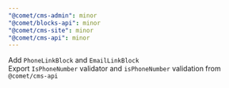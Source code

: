 ```yaml
---
"@comet/cms-admin": minor
"@comet/blocks-api": minor
"@comet/cms-site": minor
"@comet/cms-api": minor
---
```


Add `PhoneLinkBlock` and `EmailLinkBlock`  
Export `IsPhoneNumber` validator and `isPhoneNumber` validation from `@comet/cms-api`
